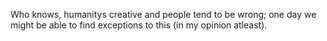 Who knows, humanitys creative and people tend to be wrong; one day we might be able to find exceptions to this (in my opinion atleast).
